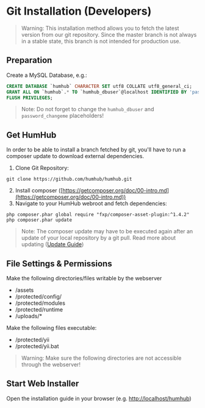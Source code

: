Git Installation (Developers)
=========================

> Warning: This installation method allows you to fetch the latest version from our git repository. Since the master branch is not always in a stable state, this branch is not intended for production use.

Preparation
-----------

Create a MySQL Database, e.g.:

```sql
CREATE DATABASE `humhub` CHARACTER SET utf8 COLLATE utf8_general_ci;
GRANT ALL ON `humhub`.* TO `humhub_dbuser`@localhost IDENTIFIED BY 'password_changeme';
FLUSH PRIVILEGES;
```

> Note: Do not forget to change the `humhub_dbuser` and `password_changeme` placeholders!


Get HumHub
----------

In order to be able to install a branch fetched by git, you'll have to run a composer update to download external dependencies.

 1. Clone Git Repository:

```
git clone https://github.com/humhub/humhub.git
```

 2. Install composer ([https://getcomposer.org/doc/00-intro.md](https://getcomposer.org/doc/00-intro.md))
 3. Navigate to your HumHub webroot and fetch dependencies:

```
php composer.phar global require "fxp/composer-asset-plugin:^1.4.2"
php composer.phar update
```

> Note: The composer update may have to be executed again after an update of your local repository by a git pull. Read more about updating ([Update Guide](admin-updating.html#gitcomposer-based-installations))



File Settings & Permissions
---------------------------


Make the following directories/files writable by the webserver
- /assets
- /protected/config/
- /protected/modules
- /protected/runtime
- /uploads/*

Make the following files executable:
 - /protected/yii
 - /protected/yii.bat

> Warning: Make sure the following directories are not accessible through the webserver!


Start Web Installer
---------------

Open the installation guide in your browser (e.g. [http://localhost/humhub](http://localhost/humhub))




